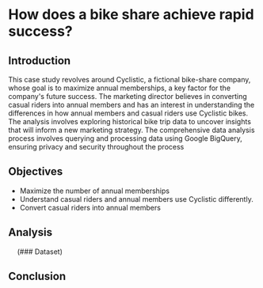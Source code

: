 # How does a bike share achieve rapid success?

## Introduction
This case study revolves around Cyclistic, a fictional bike-share company, whose goal is to maximize annual memberships, a key factor for the company's future success. The marketing director believes in converting casual riders into annual members and has an interest in understanding the differences in how annual members and casual riders use Cyclistic bikes. The analysis involves exploring historical bike trip data to uncover insights that will inform a new marketing strategy. The comprehensive data analysis process involves querying and processing data using Google BigQuery, ensuring privacy and security throughout the process

## Objectives
* Maximize the number of annual memberships
* Understand casual riders and annual members use Cyclistic differently.
* Convert casual riders into annual members

## Analysis
&emsp; (### Dataset)
## Conclusion
